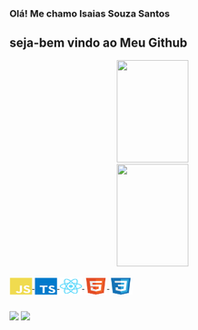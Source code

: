 ### Olá! Me chamo Isaias Souza Santos
## seja-bem vindo ao Meu Github

<div align="center">
  <a href="https://github.com/IsaiasSouzaSantos">
  <img height="180em" width= "50%" src="https://github-readme-stats.vercel.app/api?username=IsaiasSouzaSantos&show_icons=true&theme=dark&include_all_commits=true&count_private=true"/>
  <img height="180em"  width= "50%" src="https://github-readme-stats.vercel.app/api/top-langs/?username=IsaiasSouzaSantos&layout=compact&langs_count=7&theme=dark"/>
</div>
  
  <div style="display: inline_block"><br>
  <img align="center" alt="Rafa-Js" height="30" width="40" src="https://raw.githubusercontent.com/devicons/devicon/master/icons/javascript/javascript-plain.svg">
  <img align="center" alt="Rafa-Ts" height="30" width="40" src="https://raw.githubusercontent.com/devicons/devicon/master/icons/typescript/typescript-plain.svg">
  <img align="center" alt="Rafa-React" height="30" width="40" src="https://raw.githubusercontent.com/devicons/devicon/master/icons/react/react-original.svg">
  <img align="center" alt="Rafa-HTML" height="30" width="40" src="https://raw.githubusercontent.com/devicons/devicon/master/icons/html5/html5-original.svg">
  <img align="center" alt="Rafa-CSS" height="30" width="40" src="https://raw.githubusercontent.com/devicons/devicon/master/icons/css3/css3-original.svg">
  
</div>
  
   ##
 
<div> 

  <a href = "isaiassouza467@gmail.com"><img src="https://img.shields.io/badge/-Gmail-%23333?style=for-the-badge&logo=gmail&logoColor=white" target="_blank"></a>
  <a href="https://www.linkedin.com/in/isaiassouzasantos/" target="_blank"><img src="https://img.shields.io/badge/-LinkedIn-%230077B5?style=for-the-badge&logo=linkedin&logoColor=white" target="_blank"></a> 

 
</div>
